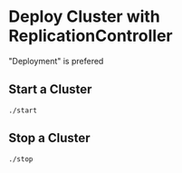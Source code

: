 # Deploy Cluster with ReplicationController
"Deployment" is prefered

## Start a Cluster
```console
./start
```

## Stop a Cluster
```console
./stop
```
